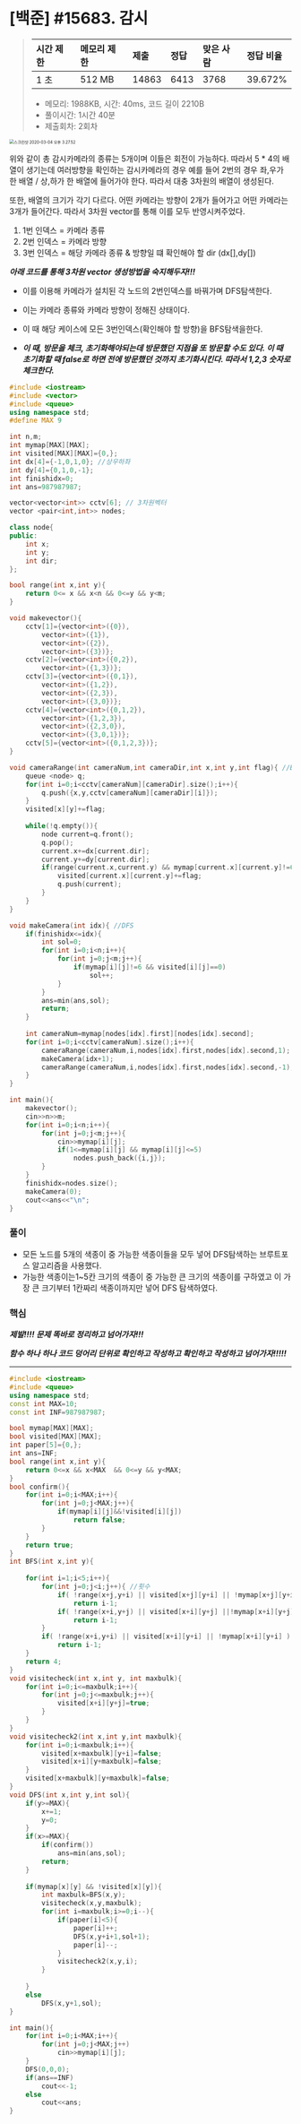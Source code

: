 # [백준] #15683. 감시

>[문제]: https://www.acmicpc.net/problem/15683
>
>| 시간 제한 | 메모리 제한 | 제출  | 정답 | 맞은 사람 | 정답 비율 |
>| :-------- | :---------- | :---- | :--- | :-------- | :-------- |
>| 1 초      | 512 MB      | 14863 | 6413 | 3768      | 39.672%   |
>
>- 메모리: 1988KB, 시간: 40ms, 코드 길이 2210B
>- 풀이시간: 1시간 40분
>- 제출회차: 2회차



<img src="/Users/DaeHyeon/Library/Application Support/typora-user-images/스크린샷 2020-03-04 오후 3.27.52.png" alt="스크린샷 2020-03-04 오후 3.27.52" style="zoom:50%;" />

위와 같이 총 감시카메라의 종류는 5개이며 이들은 회전이 가능하다. 따라서 5 * 4의 배열이 생기는데 여러방향을 확인하는 감시카메라의 경우 예를 들어 2번의 경우 좌,우가 한 배열 /  상,하가 한 배열에 들어가야 한다. 따라서 대충 3차원의 배열이 생성된다.

또한, 배열의 크기가 각기 다르다. 어떤 카메라는 방향이 2개가 들어가고 어떤 카메라는 3개가 들어간다. 따라서 3차원 vector를 통해 이를 모두 반영시켜주었다.

1. 1번 인덱스 = 카메라 종류
2. 2번 인덱스 = 카메라 방향
3. 3번 인덱스 = 해당 카메라 종류 & 방향일 떄 확인해야 할 dir (dx[],dy[])

***아래 코드를 통해 3차원 vector 생성방법을 숙지해두자!!!***

- 이를 이용해 카메라가 설치된 각 노드의 2번인덱스를 바꿔가며  DFS탐색한다. 

- 이는 카메라 종류와 카메라 방향이 정해진 상태이다. 
- 이 때 해당 케이스에 모든 3번인덱스(확인해야 할 방향)을 BFS탐색을한다.
- ***이 때, 방문을 체크, 초기화해야되는데 방문했던 지점을 또 방문할 수도 있다. 이 때 초기화할 때 false로 하면 전에 방문했던 것까지 초기화시킨다. 따라서 1,2,3 숫자로 체크한다.***



``` c++
#include <iostream>
#include <vector>
#include <queue>
using namespace std;
#define MAX 9

int n,m;
int mymap[MAX][MAX];
int visited[MAX][MAX]={0,};
int dx[4]={-1,0,1,0}; //상우하좌
int dy[4]={0,1,0,-1};
int finishidx=0;
int ans=987987987;

vector<vector<int>> cctv[6]; // 3차원벡터
vector <pair<int,int>> nodes;

class node{
public:
    int x;
    int y;
    int dir;
};

bool range(int x,int y){
    return 0<= x && x<n && 0<=y && y<m;
}

void makevector(){
    cctv[1]={vector<int>({0}),
        vector<int>({1}),
        vector<int>({2}),
        vector<int>({3})};
    cctv[2]={vector<int>({0,2}),
        vector<int>({1,3})};
    cctv[3]={vector<int>({0,1}),
        vector<int>({1,2}),
        vector<int>({2,3}),
        vector<int>({3,0})};
    cctv[4]={vector<int>({0,1,2}),
        vector<int>({1,2,3}),
        vector<int>({2,3,0}),
        vector<int>({3,0,1})};
    cctv[5]={vector<int>({0,1,2,3})};
}

void cameraRange(int cameraNum,int cameraDir,int x,int y,int flag){ //BFS
    queue <node> q;
    for(int i=0;i<cctv[cameraNum][cameraDir].size();i++){
        q.push({x,y,cctv[cameraNum][cameraDir][i]});
    }
    visited[x][y]+=flag;
    
    while(!q.empty()){
        node current=q.front();
        q.pop();
        current.x+=dx[current.dir];
        current.y+=dy[current.dir];
        if(range(current.x,current.y) && mymap[current.x][current.y]!=6){
            visited[current.x][current.y]+=flag;
            q.push(current);
        }
    }
}

void makeCamera(int idx){ //DFS
    if(finishidx<=idx){
        int sol=0;
        for(int i=0;i<n;i++){
            for(int j=0;j<m;j++){
                if(mymap[i][j]!=6 && visited[i][j]==0)
                    sol++;
            }
        }
        ans=min(ans,sol);
        return;
    }
    
    int cameraNum=mymap[nodes[idx].first][nodes[idx].second];
    for(int i=0;i<cctv[cameraNum].size();i++){
        cameraRange(cameraNum,i,nodes[idx].first,nodes[idx].second,1);
        makeCamera(idx+1);
        cameraRange(cameraNum,i,nodes[idx].first,nodes[idx].second,-1);
    }
}

int main(){        
    makevector();
    cin>>n>>m;
    for(int i=0;i<n;i++){
        for(int j=0;j<m;j++){
            cin>>mymap[i][j];
            if(1<=mymap[i][j] && mymap[i][j]<=5)
                nodes.push_back({i,j});
        }
    }
    finishidx=nodes.size();
    makeCamera(0);
    cout<<ans<<"\n";
}

```





















### 풀이

- 모든 노드를 5개의 색종이 중 가능한 색종이들을 모두 넣어 DFS탐색하는 브루트포스 알고리즘을 사용했다. 
- 가능한 색종이는1~5칸 크기의 색종이 중 가능한 큰 크기의 색종이를 구하였고 이 가장 큰 크기부터 1칸짜리 색종이까지만 넣어 DFS 탐색하였다.

### 핵심

***제발!!!! 문제 똑바로 정리하고 넘어가자!!!***

***함수 하나 하나 코드 덩어리 단위로 확인하고 작성하고 확인하고 작성하고 넘어가자!!!!!***

***

``` C++
#include <iostream>
#include <queue>
using namespace std;
const int MAX=10;
const int INF=987987987;

bool mymap[MAX][MAX];
bool visited[MAX][MAX];
int paper[5]={0,};
int ans=INF;
bool range(int x,int y){
    return 0<=x && x<MAX  && 0<=y && y<MAX;
}
bool confirm(){
    for(int i=0;i<MAX;i++){
        for(int j=0;j<MAX;j++){
            if(mymap[i][j]&&!visited[i][j])
                return false;
        }
    }
    return true;
}
int BFS(int x,int y){
    
    for(int i=1;i<5;i++){
        for(int j=0;j<i;j++){ //횟수
            if( !range(x+j,y+i) || visited[x+j][y+i] || !mymap[x+j][y+i] )
                return i-1;
            if( !range(x+i,y+j) || visited[x+i][y+j] ||!mymap[x+i][y+j] )
                return i-1;
        }
        if( !range(x+i,y+i) || visited[x+i][y+i] || !mymap[x+i][y+i] )
            return i-1;
    }
    return 4;
}
void visitecheck(int x,int y, int maxbulk){
    for(int i=0;i<=maxbulk;i++){
        for(int j=0;j<=maxbulk;j++){
            visited[x+i][y+j]=true;
        }
    }
}
void visitecheck2(int x,int y,int maxbulk){
    for(int i=0;i<maxbulk;i++){
        visited[x+maxbulk][y+i]=false;
        visited[x+i][y+maxbulk]=false;
    }
    visited[x+maxbulk][y+maxbulk]=false;
}
void DFS(int x,int y,int sol){
    if(y>=MAX){
        x+=1;
        y=0;
    }
    if(x>=MAX){
        if(confirm())
            ans=min(ans,sol);
        return;
    }
    
    if(mymap[x][y] && !visited[x][y]){
        int maxbulk=BFS(x,y);
        visitecheck(x,y,maxbulk);
        for(int i=maxbulk;i>=0;i--){
            if(paper[i]<5){
                paper[i]++;
                DFS(x,y+i+1,sol+1);
                paper[i]--;
            }
            visitecheck2(x,y,i);
        }
        
    }
    else
        DFS(x,y+1,sol);
}

int main(){
    for(int i=0;i<MAX;i++){
        for(int j=0;j<MAX;j++)
            cin>>mymap[i][j];
    }
    DFS(0,0,0);
    if(ans==INF)
        cout<<-1;
    else
        cout<<ans;
}

```







